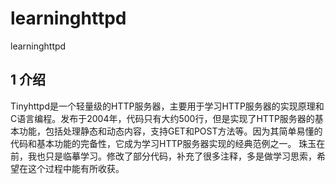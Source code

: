 # learninghttpd
learninghttpd
## 1 介绍
Tinyhttpd是一个轻量级的HTTP服务器，主要用于学习HTTP服务器的实现原理和C语言编程。发布于2004年，代码只有大约500行，但是实现了HTTP服务器的基本功能，包括处理静态和动态内容，支持GET和POST方法等。因为其简单易懂的代码和基本功能的完备性，它成为学习HTTP服务器实现的经典范例之一。
珠玉在前，我也只是临摹学习。修改了部分代码，补充了很多注释，多是做学习思索，希望在这个过程中能有所收获。

